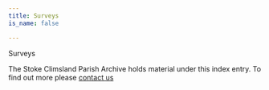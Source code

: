 ```yaml
---
title: Surveys
is_name: false

---
```


Surveys


The Stoke Climsland Parish Archive holds material under this index entry. To find out more please [contact us](/contact/)
